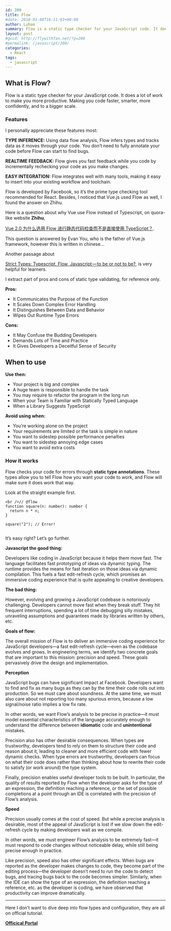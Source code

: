 ```yaml
---
id: 200
title: Flow
#date: 2018-03-08T16:11:03+00:00
author: Luhao
summary: Flow is a static type checker for your JavaScript code. It does a lot of work to make you more productive. Making you code faster, smarter, more confidently, and to a bigger scale.
layout: post
#guid: http://flywithfan.net/?p=200
#permalink: /javascript/200/
categories:
  - React
tags:
  - javascript
---
```

## What is Flow?

Flow is a static type checker for your JavaScript code. It does a lot of work to make you more productive. Making you code faster, smarter, more confidently, and to a bigger scale.

### Features

I personally appreciate these features most:

**TYPE INFERENCE:** Using data flow analysis, Flow infers types and tracks data as it moves through your code. You don&#8217;t need to fully annotate your code before Flow can start to find bugs.

**REALTIME FEEDBACK:** Flow gives you fast feedback while you code by incrementally rechecking your code as you make changes.

**EASY INTEGRATION:** Flow integrates well with many tools, making it easy to insert into your existing workflow and toolchain.

Flow is developed by Facebook, so it&#8217;s the prime type checking tool recommended for React. Besides, I noticed that Vue.js used Flow as well, I found the answer on Zhihu.

Here is a question about why Vue use Flow instead of Typescript, on quora-like website **Zhihu**,
  
[Vue 2.0 为什么选用 Flow 进行静态代码检查而不是直接使用 TypeScript？](https://www.zhihu.com/question/46397274/answer/101193678).

This question is answered by Evan You, who is the father of Vue.js framework, however this is written in chinese&#8230;

Another passage about
  
[Strict Types: Typescript, Flow, Javascript — to be or not to be?](https://codeburst.io/strict-types-typescript-flow-javascript-to-be-or-not-to-be-959d2d20c007), is very helpful for learners.

I extract part of pros and cons of static type validating, for reference only.

**Pros:**

  * It Communicates the Purpose of the Function
  * It Scales Down Complex Error Handling
  * It Distinguishes Between Data and Behavior
  * Wipes Out Runtime Type Errors

**Cons:**

  * It May Confuse the Budding Developers
  * Demands Lots of Time and Practice
  * It Gives Developers a Deceitful Sense of Security

## When to use

**Use then:**

  * Your project is big and complex
  * A huge team is responsible to handle the task
  * You may require to refactor the program in the long run
  * When your Team is Familiar with Statically Typed Language
  * When a Library Suggests TypeScript

**Avoid using when:**

  * You’re working alone on the project
  * Your requirements are limited or the task is simple in nature
  * You want to sidestep possible performance penalties
  * You want to sidestep annoying edge cases
  * You want to avoid extra costs

### How it works

Flow checks your code for errors through **static type annotations**. These types allow you to tell Flow how you want your code to work, and Flow will make sure it does work that way.

Look at the straight example first.

<pre class="line-numbers prism-highlight" data-start="1"><code class="language-javascript">&lt;br />// @flow
function square(n: number): number {
  return n * n;
}

square("2"); // Error!

</code></pre>

It&#8217;s easy right? Let&#8217;s go further.

**Javascript the good thing:**
  
Developers like coding in JavaScript because it helps them move fast. The language facilitates fast prototyping of ideas via dynamic typing. The runtime provides the means for fast iteration on those ideas via dynamic compilation. This fuels a fast edit-refresh cycle, which promises an immersive coding experience that is quite appealing to creative developers.

**The bad thing:**
  
However, evolving and growing a JavaScript codebase is notoriously challenging. Developers cannot move fast when they break stuff. They hit frequent interruptions, spending a lot of time debugging silly mistakes, unraveling assumptions and guarantees made by libraries written by others, etc.

**Goals of flow:**
  
The overall mission of Flow is to deliver an immersive coding experience for JavaScript developers—a fast edit-refresh cycle—even as the codebase evolves and grows. In engineering terms, we identify two concrete goals that are important to this mission: precision and speed. These goals pervasively drive the design and implementation.

**Perception**

JavaScript bugs can have significant impact at Facebook. Developers want to find and fix as many bugs as they can by the time their code rolls out into production. So we must care about soundness. At the same time, we must also care about not reporting too many spurious errors, because a low signal/noise ratio implies a low fix rate.

In other words, we want Flow’s analysis to be precise in practice—it must model essential characteristics of the language accurately enough to understand the difference between **idiomatic** code and **unintentional** mistakes.

Precision also has other desirable consequences. When types are trustworthy, developers tend to rely on them to structure their code and reason about it, leading to cleaner and more efficient code with fewer dynamic checks. When type errors are trustworthy, developers can focus on what their code does rather than thinking about how to rewrite their code to satisfy (or work around) the type system.

Finally, precision enables useful developer tools to be built. In particular, the quality of results reported by Flow when the developer asks for the type of an expression, the definition reaching a reference, or the set of possible completions at a point through an IDE is correlated with the precision of Flow’s analysis.

**Speed**

Precision usually comes at the cost of speed. But while a precise analysis is desirable, most of the appeal of JavaScript is lost if we slow down the edit-refresh cycle by making developers wait as we compile.

In other words, we must engineer Flow’s analysis to be extremely fast—it must respond to code changes without noticeable delay, while still being precise enough in practice.

Like precision, speed also has other significant effects. When bugs are reported as the developer makes changes to code, they become part of the editing process—the developer doesn’t need to run the code to detect bugs, and tracing bugs back to the code becomes simpler. Similarly, when the IDE can show the type of an expression, the definition reaching a reference, etc. as the developer is coding, we have observed that productivity can improve dramatically.

* * *

Here I don&#8217;t want to dive deep into flow types and configuration, they are all on official tutorial.

[**Officical Portal**](https://flow.org/en/docs/)